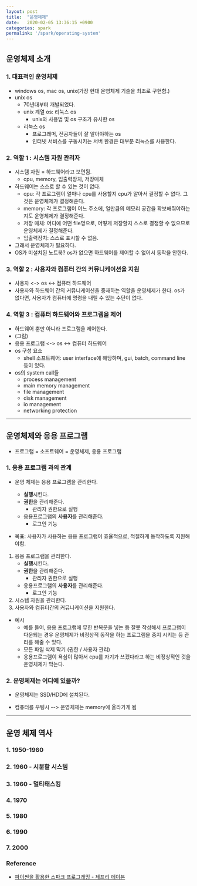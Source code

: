 ```yaml
---
layout: post
title:  "운영체제"
date:   2020-02-05 13:36:15 +0900
categories: spark
permalink: '/spark/operating-system'
---
```


## 운영체제 소개

### 1. 대표적인 운영체제

- windows os, mac os, unix(가장 현대 운영체제 기술을 최초로 구현함.)
- unix os 
    - 70년대부터 개발되었다.
    - unix 계열 os: 리눅스 os
        - unix와 사용법 및 os 구조가 유사한 os
    - 리눅스 os
        - 프로그래머, 전공자들이 잘 알아야하는 os
        - 인터넷 서비스를 구동시키는 서버 환경은 대부분 리눅스를 사용한다. 
  
### 2. 역할 1 : 시스템 자원 관리자

- 시스템 자원 = 하드웨어라고 보면됨.
    - cpu, memory, 입출력장치, 저장매체
- 하드웨어는 스스로 할 수 있는 것이 없다. 
    - cpu: 각 프로그램이 얼마나 cpu를 사용할지 cpu가 알아서 결정할 수 없다. 그것은 운영체제가 결정해준다. 
    - memory: 각 프로그램이 어느 주소에, 얼만큼의 메모리 공간을 확보해줘야하는 지도 운영체제가 결정해준다. 
    - 저장 매체: 어디에 어떤 file명으로, 어떻게 저장할지 스스로 결정할 수 없으므로 운영체제가 결정해준다. 
    - 입출력장치: 스스로 표시할 수 없음. 
- 그래서 운영체제가 필요하다. 
- OS가 미설치된 노트북? os가 없으면 하드웨어를 제어할 수 없어서 동작을 안한다.  

### 3. 역할 2 : 사용자와 컴퓨터 간의 커뮤니케이션을 지원

- 사용자 <-> os <-> 컴퓨터 하드웨어
- 사용자와 하드웨어 간의 커뮤니케이션을 중재하는 역할을 운영체제가 한다. os가 없다면, 사용자가 컴퓨터에 명령을 내릴 수 있는 수단이 없다.   
    

### 4. 역할 3 : 컴퓨터 하드웨어와 프로그램을 제어  

- 하드웨어 뿐만 아니라 프로그램을 제어한다. 
- (그림)
- 응용 프로그램 <-> os <-> 컴퓨터 하드웨어
- os 구성 요소  
    - shell 소프트웨어: user interface에 해당하며, gui, batch, command line 등이 있다. 
- os의 system call들
    - process management
    - main memory management
    - file management
    - disk management
    - io management
    - networking protection
        
---

## 운영체제와 응용 프로그램


- 프로그램 = 소프트웨어 = 운영체제, 응용 프로그램 

### 1. 응용 프로그램 과의 관계

- 운영 체제는 응용 프로그램을 관리한다. 
    - **실행**시킨다.
    - **권한**을 관리해준다. 
        - 관리자 권한으로 실행
    - 응용프로그램의 **사용자**를 관리해준다. 
        - 로그인 기능

- 목표: 사용자가 사용하는 응용 프로그램이 효율적으로, 적절하게 동작하도록 지원해야함.

1. 응용 프로그램을 관리한다. 
    - **실행**시킨다.
    - **권한**을 관리해준다. 
        - 관리자 권한으로 실행
    - 응용프로그램의 **사용자**를 관리해준다. 
        - 로그인 기능
2. 시스템 자원을 관리한다. 
3. 사용자와 컴퓨터간의 커뮤니케이션을 지원한다. 

- 예시
    - 예를 들어, 응용 프로그램에 무한 반복문을 넣는 등 잘못 작성해서 프로그램이 다운되는 경우 운영체제가 비정상적 동작을 하는 프로그램을 중지 시키는 등 관리를 해줄 수 있다. 
    - 모든 파일 삭제 막기 (권한 / 사용자 관리)
    - 응용프로그램이 욕심이 많아서 cpu를 자기가 쓰겠다라고 하는 비정상적인 것을 운영체제가 막는다. 

### 2. 운영체제는 어디에 있을까?

- 운영체제는 SSD/HDD에 설치된다.

- 컴퓨터를 부팅시 --> 운영체제는 memory에 올라가게 됨

---

## 운영 체제 역사

### 1. 1950-1960

### 2. 1960 - 시분할 시스템

### 3. 1960 - 멀티태스킹

### 4. 1970

### 5. 1980

### 6. 1990

### 7. 2000




### Reference
- <a href="#"> 파이썬을 활용한 스파크 프로그래밍 - 제프리 에이븐 </a>